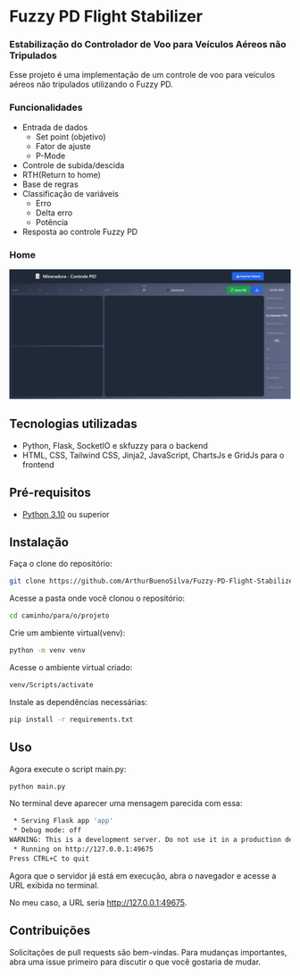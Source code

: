# Fuzzy PD Flight Stabilizer

### Estabilização do Controlador de Voo para Veículos Aéreos não Tripulados
Esse projeto é uma implementação de um controle de voo para veículos aéreos não tripulados utilizando o Fuzzy PD.

### Funcionalidades
- Entrada de dados
  - Set point (objetivo)
  - Fator de ajuste
  - P-Mode
- Controle de subida/descida
- RTH(Return to home)
- Base de regras
- Classificação de variáveis
  - Erro
  - Delta erro
  - Potência
- Resposta ao controle Fuzzy PD

### Home
![Home](app/static/img/readme/home.png)

## Tecnologias utilizadas
- Python, Flask, SocketIO e skfuzzy para o backend
- HTML, CSS, Tailwind CSS, Jinja2, JavaScript, ChartsJs e GridJs para o frontend

## Pré-requisitos

- [Python 3.10](https://www.python.org/downloads/release/python-3100/) ou superior

## Instalação
Faça o clone do repositório:

```bash
git clone https://github.com/ArthurBuenoSilva/Fuzzy-PD-Flight-Stabilizer.git
```

Acesse a pasta onde você clonou o repositório:

```bash
cd caminho/para/o/projeto
```

Crie um ambiente virtual(venv):

```bash
python -m venv venv
```

Acesse o ambiente virtual criado:

```bash
venv/Scripts/activate
```

Instale as dependências necessárias:
```bash
pip install -r requirements.txt
```

## Uso
Agora execute o script main.py:

```bash
python main.py
```

No terminal deve aparecer uma mensagem parecida com essa:

```bash
 * Serving Flask app 'app'
 * Debug mode: off
WARNING: This is a development server. Do not use it in a production deployment. Use a production WSGI server instead.
 * Running on http://127.0.0.1:49675
Press CTRL+C to quit
```

Agora que o servidor já está em execução, abra o navegador e acesse a URL exibida no terminal.

No meu caso, a URL seria http://127.0.0.1:49675.

## Contribuições

Solicitações de pull requests são bem-vindas. Para mudanças importantes, abra uma issue primeiro para discutir o que você gostaria de mudar.